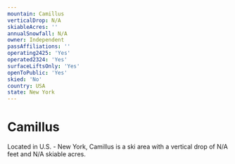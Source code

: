 ```yaml
---
mountain: Camillus
verticalDrop: N/A
skiableAcres: ''
annualSnowfall: N/A
owner: Independent
passAffiliations: ''
operating2425: 'Yes'
operated2324: 'Yes'
surfaceLiftsOnly: 'Yes'
openToPublic: 'Yes'
skied: 'No'
country: USA
state: New York
---
```


# Camillus

Located in U.S. - New York, Camillus is a ski area with a vertical drop of N/A feet and N/A skiable acres.
